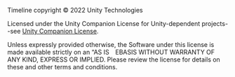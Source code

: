 Timeline copyright © 2022 Unity Technologies

Licensed under the Unity Companion License for Unity-dependent projects--see [Unity Companion License](http://www.unity3d.com/legal/licenses/Unity_Companion_License).

Unless expressly provided otherwise, the Software under this license is made available strictly on an “AS IS EBASIS WITHOUT WARRANTY OF ANY KIND, EXPRESS OR IMPLIED. Please review the license for details on these and other terms and conditions.
